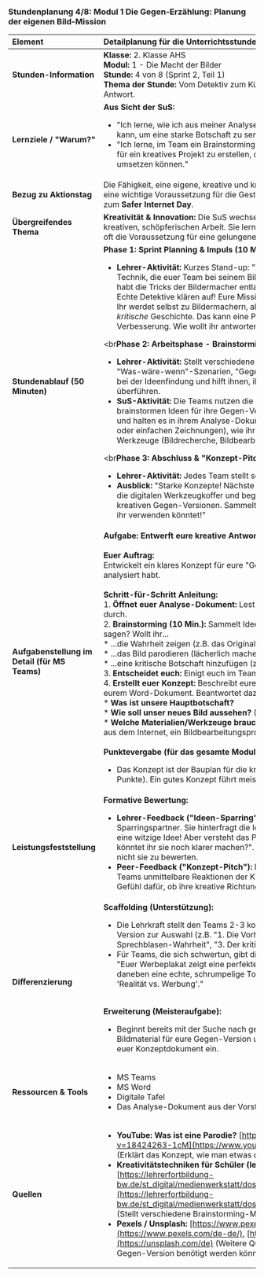 ### **Stundenplanung 4/8: Modul 1 Die Gegen-Erzählung: Planung der eigenen Bild-Mission**

| **Element** | **Detailplanung für die Unterrichtsstunde** |
| :--- | :--- |
| **Stunden-Information** | **Klasse:** 2. Klasse AHS<br>**Modul:** 1 - Die Macht der Bilder<br>**Stunde:** 4 von 8 (Sprint 2, Teil 1)<br>**Thema der Stunde:** Vom Detektiv zum Künstler: Wir planen unsere kreative Antwort. |
| **Lernziele / "Warum?"** | **Aus Sicht der SuS:**<br><ul><li>"Ich lerne, wie ich aus meiner Analyse eine eigene kreative Idee entwickeln kann, um eine starke Botschaft zu senden."</li><li>"Ich lerne, im Team ein Brainstorming durchzuführen und einen klaren Plan für ein kreatives Projekt zu erstellen, damit wir unsere Idee auch wirklich umsetzen können."</li></ul> |
| **Bezug zu Aktionstag** | Die Fähigkeit, eine eigene, kreative und kritische Botschaft zu entwickeln, ist eine wichtige Voraussetzung für die Gestaltung von wirkungsvollen Beiträgen zum **Safer Internet Day**. |
| **Übergreifendes Thema** | **Kreativität & Innovation:** Die SuS wechseln von der rein analytischen zur kreativen, schöpferischen Arbeit. Sie lernen, dass das Dekonstruieren (Analyse) oft die Voraussetzung für eine gelungene Neukonstruktion (kreative Arbeit) ist. |
| **Stundenablauf (50 Minuten)** | **Phase 1: Sprint Planning & Impuls (10 Min.)**<br><ul><li>**Lehrer-Aktivität:** Kurzes Stand-up: "Was ist die wichtigste manipulative Technik, die euer Team bei seinem Bild entdeckt hat?". Impulsvortrag: "Ihr habt die Tricks der Bildermacher entlarvt! Aber nur meckern ist zu einfach. Echte Detektive klären auf! Eure Mission heute: Plant eure 'Gegen-Version'. Ihr werdet selbst zu Bildermachern, aber ihr erzählt die *wahre* oder eine *kritische* Geschichte. Das kann eine Parodie sein, eine Enthüllung oder eine Verbesserung. Wie wollt ihr antworten?"</li></ul><br**Phase 2: Arbeitsphase - Brainstorming & Konzept (30 Min.)**<br><ul><li>**Lehrer-Aktivität:** Stellt verschiedene Kreativtechniken zur Auswahl (z.B. "Was-wäre-wenn"-Szenarien, "Gegenteil-Methode"). Coacht die Teams bei der Ideenfindung und hilft ihnen, ihre Idee in ein konkretes Konzept zu überführen.</li><li>**SuS-Aktivität:** Die Teams nutzen die Ergebnisse ihrer Analyse und brainstormen Ideen für ihre Gegen-Version. Sie einigen sich auf ein Konzept und halten es in ihrem Analyse-Dokument fest. Sie skizzieren (mit Worten oder einfachen Zeichnungen), wie ihr neues Bild aussehen soll und welche Werkzeuge (Bildrecherche, Bildbearbeitung, Text) sie dafür benötigen.</li></ul><br**Phase 3: Abschluss & "Konzept-Pitch" (10 Min.)**<br><ul><li>**Lehrer-Aktivität:** Jedes Team stellt seine kreative Idee in 60 Sekunden vor.</li><li>**Ausblick:** "Starke Konzepte! Nächste Woche wird es praktisch. Wir öffnen die digitalen Werkzeugkoffer und beginnen mit der Umsetzung eurer kreativen Gegen-Versionen. Sammelt bis dahin schon mal Bildmaterial, das ihr verwenden könntet!"</li></ul> |
| **Aufgabenstellung im Detail (für MS Teams)** | **Aufgabe: Entwerft eure kreative Antwort!**<br><br>**Euer Auftrag:**<br>Entwickelt ein klares Konzept für eure "Gegen-Version" des Bildes, das ihr analysiert habt.<br><br>**Schritt-für-Schritt Anleitung:**<br>1.  **Öffnet euer Analyse-Dokument:** Lest euch eure Ergebnisse noch einmal durch.<br>2.  **Brainstorming (10 Min.):** Sammelt Ideen. Was wollt ihr mit eurem neuen Bild sagen? Wollt ihr...<br>    *   ...die Wahrheit zeigen (z.B. das Originalbild neben das bearbeitete stellen)?<br>    *   ...das Bild parodieren (lächerlich machen)?<br>    *   ...eine kritische Botschaft hinzufügen (z.B. mit einer Sprechblase)?<br>3.  **Entscheidet euch:** Einigt euch im Team auf die stärkste Idee.<br>4.  **Erstellt euer Konzept:** Beschreibt eure Idee in einem neuen Abschnitt in eurem Word-Dokument. Beantwortet dazu folgende Fragen:<br>    *   **Was ist unsere Hauptbotschaft?**<br>    *   **Wie soll unser neues Bild aussehen?** (Beschreibung oder kleine Skizze)<br>    *   **Welche Materialien/Werkzeuge brauchen wir dafür?** (z.B. ein anderes Bild aus dem Internet, ein Bildbearbeitungsprogramm, Textfelder)<br><br>**Punktevergabe (für das gesamte Modul):**<br><ul><li>Das Konzept ist der Bauplan für die kreative Gruppenleistung (Teil der 20 Punkte). Ein gutes Konzept führt meist zu einem besseren Ergebnis.</li></ul> |
| **Leistungsfeststellung** | **Formative Bewertung:**<br><ul><li>**Lehrer-Feedback ("Ideen-Sparring"):** Die Lehrkraft agiert als Sparringspartner. Sie hinterfragt die Ideen der Teams konstruktiv: "Das ist eine witzige Idee! Aber versteht das Publikum eure Botschaft sofort? Wie könntet ihr sie noch klarer machen?". Ziel ist es, die Konzepte zu schärfen, nicht sie zu bewerten.</li><li>**Peer-Feedback ("Konzept-Pitch"):** In der Abschlussrunde erhalten die Teams unmittelbare Reaktionen der Klasse auf ihre Ideen. Dies gibt ihnen ein Gefühl dafür, ob ihre kreative Richtung verstanden wird.</li></ul> |
| **Differenzierung** | **Scaffolding (Unterstützung):**<br><ul><li>Die Lehrkraft stellt den Teams 2-3 konkrete Methoden für die Gegen-Version zur Auswahl (z.B. "1. Die Vorher-Nachher-Montage", "2. Die Sprechblasen-Wahrheit", "3. Der kritische Untertitel").</li><li>Für Teams, die sich schwertun, gibt die Lehrkraft ein konkretes Beispiel vor: "Euer Werbeplakat zeigt eine perfekte Tomate. Eure Gegen-Version könnte daneben eine echte, schrumpelige Tomate zeigen mit der Überschrift 'Realität vs. Werbung'."</li></ul><br>**Erweiterung (Meisteraufgabe):**<br><ul><li>Beginnt bereits mit der Suche nach geeignetem, CC-lizenziertem Bildmaterial für eure Gegen-Version und fügt die Links zu den Bildern in euer Konzeptdokument ein.</li></ul> |
| **Ressourcen & Tools** | <ul><li>MS Teams</li><li>MS Word</li><li>Digitale Tafel</li><li>Das Analyse-Dokument aus der Vorstunde</li></ul> |
| **Quellen**| <ul><li>**YouTube: Was ist eine Parodie?** [https://www.youtube.com/watch?v=18424263-1cM](https://www.youtube.com/watch?v=18424263-1cM) (Erklärt das Konzept, wie man etwas durch Übertreibung kritisiert)</li><li>**Kreativitätstechniken für Schüler (lehrerfortbildung-bw.de):** [https://lehrerfortbildung-bw.de/st_digital/medienwerkstatt/dossiers/program/pb/07_krea/methoden/](https://lehrerfortbildung-bw.de/st_digital/medienwerkstatt/dossiers/program/pb/07_krea/methoden/) (Stellt verschiedene Brainstorming-Methoden vor)</li><li>**Pexels / Unsplash:** [https://www.pexels.com/de-de/](https://www.pexels.com/de-de/), [https://unsplash.com/de](https://unsplash.com/de) (Weitere Quellen für lizenzfreie Bilder, die für die Gegen-Version benötigt werden könnten)</li></ul> |

